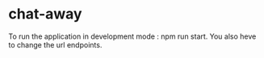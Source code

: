 # chat-away

To run the application in development mode : npm run start.
You also heve to change the url endpoints.
